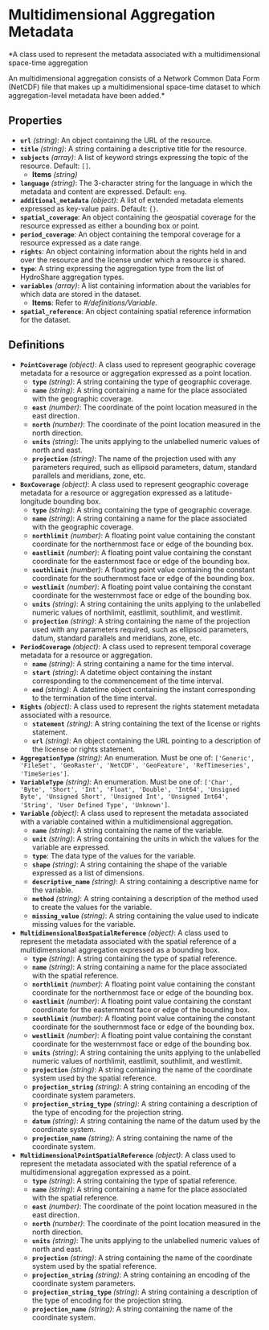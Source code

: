 # Multidimensional Aggregation Metadata

*A class used to represent the metadata associated with a multidimensional space-time aggregation

An multidimensional aggregation consists of a Network Common Data Form (NetCDF) file that
makes up a multidimensional space-time dataset to which aggregation-level metadata have
been added.*

## Properties

- **`url`** *(string)*: An object containing the URL of the resource.
- **`title`** *(string)*: A string containing a descriptive title for the resource.
- **`subjects`** *(array)*: A list of keyword strings expressing the topic of the resource. Default: `[]`.
    - **Items** *(string)*
- **`language`** *(string)*: The 3-character string for the language in which the metadata and content are expressed. Default: `eng`.
- **`additional_metadata`** *(object)*: A list of extended metadata elements expressed as key-value pairs. Default: `{}`.
- **`spatial_coverage`**: An object containing the geospatial coverage for the resource expressed as either a bounding box or point.
- **`period_coverage`**: An object containing the temporal coverage for a resource expressed as a date range.
- **`rights`**: An object containing information about the rights held in and over the resource and the license under which a resource is shared.
- **`type`**: A string expressing the aggregation type from the list of HydroShare aggregation types.
- **`variables`** *(array)*: A list containing information about the variables for which data are stored in the dataset.
    - **Items**: Refer to *#/definitions/Variable*.
- **`spatial_reference`**: An object containing spatial reference information for the dataset.
## Definitions

- **`PointCoverage`** *(object)*: A class used to represent geographic coverage metadata for a resource or aggregation expressed as a
point location.
    - **`type`** *(string)*: A string containing the type of geographic coverage.
    - **`name`** *(string)*: A string containing a name for the place associated with the geographic coverage.
    - **`east`** *(number)*: The coordinate of the point location measured in the east direction.
    - **`north`** *(number)*: The coordinate of the point location measured in the north direction.
    - **`units`** *(string)*: The units applying to the unlabelled numeric values of north and east.
    - **`projection`** *(string)*: The name of the projection used with any parameters required, such as ellipsoid parameters, datum, standard parallels and meridians, zone, etc.
- **`BoxCoverage`** *(object)*: A class used to represent geographic coverage metadata for a resource or aggregation expressed as a
latitude-longitude bounding box.
    - **`type`** *(string)*: A string containing the type of geographic coverage.
    - **`name`** *(string)*: A string containing a name for the place associated with the geographic coverage.
    - **`northlimit`** *(number)*: A floating point value containing the constant coordinate for the northernmost face or edge of the bounding box.
    - **`eastlimit`** *(number)*: A floating point value containing the constant coordinate for the easternmost face or edge of the bounding box.
    - **`southlimit`** *(number)*: A floating point value containing the constant coordinate for the southernmost face or edge of the bounding box.
    - **`westlimit`** *(number)*: A floating point value containing the constant coordinate for the westernmost face or edge of the bounding box.
    - **`units`** *(string)*: A string containing the units applying to the unlabelled numeric values of northlimit, eastlimit, southlimit, and westlimit.
    - **`projection`** *(string)*: A string containing the name of the projection used with any parameters required, such as ellipsoid parameters, datum, standard parallels and meridians, zone, etc.
- **`PeriodCoverage`** *(object)*: A class used to represent temporal coverage metadata for a resource or aggregation.
    - **`name`** *(string)*: A string containing a name for the time interval.
    - **`start`** *(string)*: A datetime object containing the instant corresponding to the commencement of the time interval.
    - **`end`** *(string)*: A datetime object containing the instant corresponding to the termination of the time interval.
- **`Rights`** *(object)*: A class used to represent the rights statement metadata associated with a resource.
    - **`statement`** *(string)*: A string containing the text of the license or rights statement.
    - **`url`** *(string)*: An object containing the URL pointing to a description of the license or rights statement.
- **`AggregationType`** *(string)*: An enumeration. Must be one of: `['Generic', 'FileSet', 'GeoRaster', 'NetCDF', 'GeoFeature', 'RefTimeseries', 'TimeSeries']`.
- **`VariableType`** *(string)*: An enumeration. Must be one of: `['Char', 'Byte', 'Short', 'Int', 'Float', 'Double', 'Int64', 'Unsigned Byte', 'Unsigned Short', 'Unsigned Int', 'Unsigned Int64', 'String', 'User Defined Type', 'Unknown']`.
- **`Variable`** *(object)*: A class used to represent the metadata associated with a variable contained within a multidimensional aggregation.
    - **`name`** *(string)*: A string containing the name of the variable.
    - **`unit`** *(string)*: A string containing the units in which the values for the variable are expressed.
    - **`type`**: The data type of the values for the variable.
    - **`shape`** *(string)*: A string containing the shape of the variable expressed as a list of dimensions.
    - **`descriptive_name`** *(string)*: A string containing a descriptive name for the variable.
    - **`method`** *(string)*: A string containing a description of the method used to create the values for the variable.
    - **`missing_value`** *(string)*: A string containing the value used to indicate missing values for the variable.
- **`MultidimensionalBoxSpatialReference`** *(object)*: A class used to represent the metadata associated with the spatial reference of a multidimensional
aggregation expressed as a bounding box.
    - **`type`** *(string)*: A string containing the type of spatial reference.
    - **`name`** *(string)*: A string containing a name for the place associated with the spatial reference.
    - **`northlimit`** *(number)*: A floating point value containing the constant coordinate for the northernmost face or edge of the bounding box.
    - **`eastlimit`** *(number)*: A floating point value containing the constant coordinate for the easternmost face or edge of the bounding box.
    - **`southlimit`** *(number)*: A floating point value containing the constant coordinate for the southernmost face or edge of the bounding box.
    - **`westlimit`** *(number)*: A floating point value containing the constant coordinate for the westernmost face or edge of the bounding box.
    - **`units`** *(string)*: A string containing the units applying to the unlabelled numeric values of northlimit, eastlimit, southlimit, and westlimit.
    - **`projection`** *(string)*: A string containing the name of the coordinate system used by the spatial reference.
    - **`projection_string`** *(string)*: A string containing an encoding of the coordinate system parameters.
    - **`projection_string_type`** *(string)*: A string containing a description of the type of encoding for the projection string.
    - **`datum`** *(string)*: A string containing the name of the datum used by the coordinate system.
    - **`projection_name`** *(string)*: A string containing the name of the coordinate system.
- **`MultidimensionalPointSpatialReference`** *(object)*: A class used to represent the metadata associated with the spatial reference of a multidimensional
aggregation expressed as a point.
    - **`type`** *(string)*: A string containing the type of spatial reference.
    - **`name`** *(string)*: A string containing a name for the place associated with the spatial reference.
    - **`east`** *(number)*: The coordinate of the point location measured in the east direction.
    - **`north`** *(number)*: The coordinate of the point location measured in the north direction.
    - **`units`** *(string)*: The units applying to the unlabelled numeric values of north and east.
    - **`projection`** *(string)*: A string containing the name of the coordinate system used by the spatial reference.
    - **`projection_string`** *(string)*: A string containing an encoding of the coordinate system parameters.
    - **`projection_string_type`** *(string)*: A string containing a description of the type of encoding for the projection string.
    - **`projection_name`** *(string)*: A string containing the name of the coordinate system.
